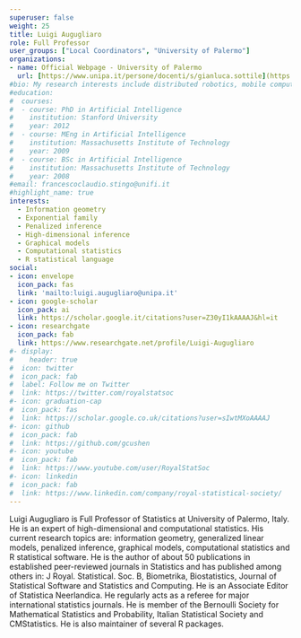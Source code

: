 ```yaml
---
superuser: false
weight: 25
title: Luigi Augugliaro
role: Full Professor
user_groups: ["Local Coordinators", "University of Palermo"]
organizations:
- name: Official Webpage - University of Palermo
  url: [https://www.unipa.it/persone/docenti/s/gianluca.sottile](https://www.unipa.it/persone/docenti/a/luigi.augugliaro)
#bio: My research interests include distributed robotics, mobile computing and programmable matter.
#education:
#  courses:
#  - course: PhD in Artificial Intelligence
#    institution: Stanford University
#    year: 2012
#  - course: MEng in Artificial Intelligence
#    institution: Massachusetts Institute of Technology
#    year: 2009
#  - course: BSc in Artificial Intelligence
#    institution: Massachusetts Institute of Technology
#    year: 2008
#email: francescoclaudio.stingo@unifi.it
#highlight_name: true
interests:
  - Information geometry
  - Exponential family
  - Penalized inference
  - High-dimensional inference
  - Graphical models
  - Computational statistics
  - R statistical language
social:
- icon: envelope
  icon_pack: fas
  link: 'mailto:luigi.augugliaro@unipa.it'
- icon: google-scholar
  icon_pack: ai
  link: https://scholar.google.it/citations?user=Z30yI1kAAAAJ&hl=it
- icon: researchgate
  icon_pack: fab
  link: https://www.researchgate.net/profile/Luigi-Augugliaro
#- display:
#    header: true
#  icon: twitter
#  icon_pack: fab
#  label: Follow me on Twitter
#  link: https://twitter.com/royalstatsoc
#- icon: graduation-cap
#  icon_pack: fas
#  link: https://scholar.google.co.uk/citations?user=sIwtMXoAAAAJ
#- icon: github
#  icon_pack: fab
#  link: https://github.com/gcushen
#- icon: youtube
#  icon_pack: fab
#  link: https://www.youtube.com/user/RoyalStatSoc
#- icon: linkedin
#  icon_pack: fab
#  link: https://www.linkedin.com/company/royal-statistical-society/
---
```


Luigi Augugliaro is Full Professor of Statistics at University of Palermo, Italy. He is an expert of high-dimensional and computational statistics. His current research topics are: information geometry, generalized linear models, penalized inference, graphical models, computational statistics and R statistical software. He is the author of about 50 publications in established peer-reviewed journals in Statistics and has published among others in: J Royal. Statistical. Soc. B, Biometrika, Biostatistics, Journal of Statistical Software and Statistics and Computing. He is an Associate Editor of Statistica Neerlandica. He regularly acts as a referee for major international statistics journals.  He is member of the Bernoulli Society for Mathematical Statistics and Probability, Italian Statistical Society and CMStatistics. He is also maintainer of several R packages.

